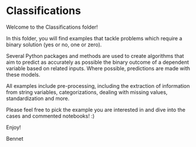 # Classifications
Welcome to the Classifications folder!

In this folder, you will find examples that tackle problems which require a binary solution (yes or no, one or zero).

Several Python packages and methods are used to create algorithms that aim to predict as accurately as possible the binary outcome of a dependent variable based on related inputs. Where possible, predictions are made with these models.

All examples include pre-processing, including the extraction of information from string variables, categorizations, dealing with missing values, standardization and more.

Please feel free to pick the example you are interested in and dive into the cases and commented notebooks! :)

Enjoy!

Bennet
